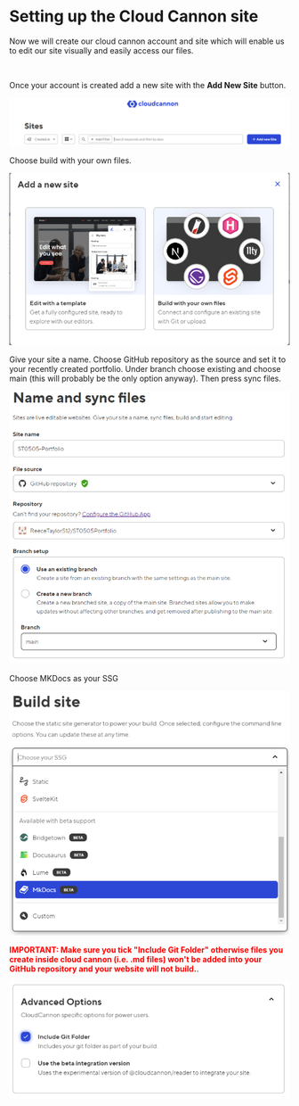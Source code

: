 # Setting up the Cloud Cannon site

Now we will create our cloud cannon account and site which will enable us to edit our site visually and easily access our files.

&nbsp;

Once your account is created add a new site with the **Add New Site** button.

![](/docs/img/SitesPage.png)

Choose build with your own files.

![](/docs/img/AddNew.png)

Give your site a name. Choose GitHub repository as the source and set it to your recently created portfolio. Under branch choose existing and choose main (this will probably be the only option anyway). Then press sync files.

![](/docs/img/image-1.png)

Choose MKDocs as your SSG

![](/docs/img/image-2.png)

<span style="color:red"><b>IMPORTANT: Make sure you tick "**Include Git Folder**" otherwise files you create inside cloud cannon (i.e. **.md** files) won't be added into your GitHub repository and your website will not build.</b></span>.

![](/docs/img/image-3.png)

&nbsp;